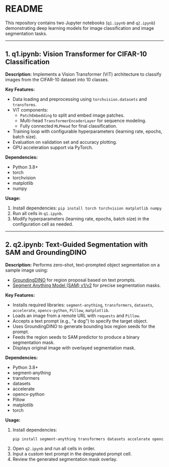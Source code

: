 # README

This repository contains two Jupyter notebooks (`q1.ipynb` and `q2.ipynb`) demonstrating deep learning models for image classification and image segmentation tasks.

---

## 1. q1.ipynb: Vision Transformer for CIFAR-10 Classification

**Description:**
Implements a Vision Transformer (ViT) architecture to classify images from the CIFAR-10 dataset into 10 classes.

**Key Features:**
- Data loading and preprocessing using `torchvision.datasets` and `transforms`.
- ViT components:
  - `PatchEmbedding` to split and embed image patches.
  - Multi-head `TransformerEncoderLayer` for sequence modeling.
  - Fully connected `MLPHead` for final classification.
- Training loop with configurable hyperparameters (learning rate, epochs, batch size).
- Evaluation on validation set and accuracy plotting.
- GPU acceleration support via PyTorch.

**Dependencies:**
- Python 3.8+
- torch
- torchvision
- matplotlib
- numpy

**Usage:**
1. Install dependencies: `pip install torch torchvision matplotlib numpy`
2. Run all cells in `q1.ipynb`.
3. Modify hyperparameters (learning rate, epochs, batch size) in the configuration cell as needed.


---

## 2. q2.ipynb: Text-Guided Segmentation with SAM and GroundingDINO

**Description:**
Performs zero-shot, text-prompted object segmentation on a sample image using:
- [GroundingDINO](https://github.com/IDEA-Research/GroundingDINO) for region proposal based on text prompts.
- [Segment Anything Model (SAM) v1/v2](https://github.com/facebookresearch/segment-anything) for precise segmentation masks.

**Key Features:**
- Installs required libraries: `segment-anything`, `transformers`, `datasets`, `accelerate`, `opencv-python`, `Pillow`, `matplotlib`.
- Loads an image from a remote URL with `requests` and `Pillow`.
- Accepts a text prompt (e.g., "a dog") to specify the target object.
- Uses GroundingDINO to generate bounding box region seeds for the prompt.
- Feeds the region seeds to SAM predictor to produce a binary segmentation mask.
- Displays original image with overlayed segmentation mask.

**Dependencies:**
- Python 3.8+
- segment-anything
- transformers
- datasets
- accelerate
- opencv-python
- Pillow
- matplotlib
- torch

**Usage:**
1. Install dependencies:
   ```bash
   pip install segment-anything transformers datasets accelerate opencv-python pillow matplotlib torch
   ```
2. Open `q2.ipynb` and run all cells in order.
3. Input a custom text prompt in the designated prompt cell.
4. Review the generated segmentation mask overlay.

